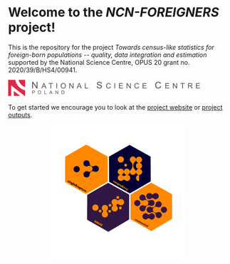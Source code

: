 # Welcome to the *NCN-FOREIGNERS* project!

This is the repository for the project *Towards census-like statistics for foreign-born populations -- quality, data integration and estimation* supported by the National Science Centre, OPUS 20 grant no. 2020/39/B/HS4/00941.

![](logo-ncn_en.png)

To get started we encourage you to look at the [project website](https://ncn-foreigners.github.io) or [project outputs](https://github.com/ncn-foreigners/outputs).

<div style="display: flex; justify-content: center; align-items: center;">
     <img src="IMG_4446.PNG" style="width: 300px; margin-right: 10px;"/>
 </div>
